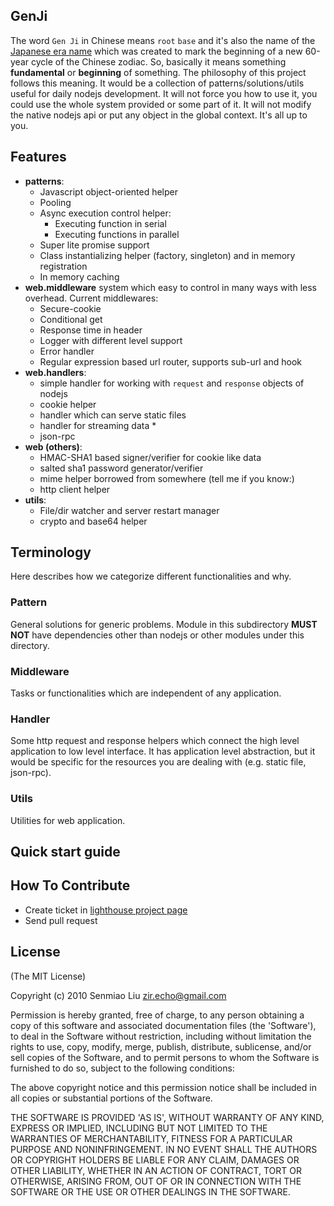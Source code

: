 ## GenJi
The word `Gen Ji` in Chinese means `root` `base` and
it's also the name of the [Japanese era name](http://en.wikipedia.org/wiki/Genji#Era) which was created to mark the beginning of a new 60-year cycle of the Chinese zodiac.
So, basically it means something **fundamental** or **beginning** of something.
The philosophy of this project follows this meaning.
It would be a collection of patterns/solutions/utils useful for daily nodejs development.
It will not force you how to use it, you could use the whole system provided or some part of it.
It will not modify the native nodejs api or put any object in the global context. It's all up to you.

## Features
- **patterns**:
    - Javascript object-oriented helper
    - Pooling
    - Async execution control helper:
        - Executing function in serial
        - Executing functions in parallel 
    - Super lite promise support
    - Class instantializing helper (factory, singleton) and in memory registration
    - In memory caching
- **web.middleware** system which easy to control in many ways with less overhead. Current middlewares:
    - Secure-cookie 
    - Conditional get
    - Response time in header
    - Logger with different level support
    - Error handler
    - Regular expression based url router, supports sub-url and hook
- **web.handlers**:
    - simple handler for working with `request` and `response` objects of nodejs
    - cookie helper
    - handler which can serve static files
    - handler for streaming data *
    - json-rpc 
- **web (others)**:
    - HMAC-SHA1 based signer/verifier for cookie like data
    - salted sha1 password generator/verifier
    - mime helper borrowed from somewhere (tell me if you know:)
    - http client helper 
- **utils**:
    - File/dir watcher and server restart manager
    - crypto and base64 helper

## Terminology
Here describes how we categorize different functionalities and why.

### Pattern
General solutions for generic problems.
Module in this subdirectory **MUST NOT** have dependencies other than nodejs or other modules under this directory.

### Middleware
Tasks or functionalities which are independent of any application.

### Handler
Some http request and response helpers which connect the high level application to low level interface.
It has application level abstraction, but it would be specific for the resources you are dealing with (e.g. static file, json-rpc).

### Utils
Utilities for web application.

## Quick start guide



## How To Contribute
 - Create ticket in [lighthouse project page](http://echo.lighthouseapp.com/projects/69421-genji/overview)
 - Send pull request

## License

(The MIT License)

Copyright (c) 2010 Senmiao Liu <zir.echo@gmail.com>

Permission is hereby granted, free of charge, to any person obtaining
a copy of this software and associated documentation files (the
'Software'), to deal in the Software without restriction, including
without limitation the rights to use, copy, modify, merge, publish,
distribute, sublicense, and/or sell copies of the Software, and to
permit persons to whom the Software is furnished to do so, subject to
the following conditions:

The above copyright notice and this permission notice shall be
included in all copies or substantial portions of the Software.

THE SOFTWARE IS PROVIDED 'AS IS', WITHOUT WARRANTY OF ANY KIND,
EXPRESS OR IMPLIED, INCLUDING BUT NOT LIMITED TO THE WARRANTIES OF
MERCHANTABILITY, FITNESS FOR A PARTICULAR PURPOSE AND NONINFRINGEMENT.
IN NO EVENT SHALL THE AUTHORS OR COPYRIGHT HOLDERS BE LIABLE FOR ANY
CLAIM, DAMAGES OR OTHER LIABILITY, WHETHER IN AN ACTION OF CONTRACT,
TORT OR OTHERWISE, ARISING FROM, OUT OF OR IN CONNECTION WITH THE
SOFTWARE OR THE USE OR OTHER DEALINGS IN THE SOFTWARE.
